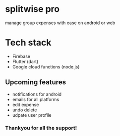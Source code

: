 # splitwise pro

manage group expenses with ease on android or web

# Tech stack

* Firebase
* Flutter (dart)
* Google cloud functions (node.js)

## Upcoming features

* notifications for android
* emails for all platforms
* edit expense
* undo delete
* udpate user profile

### Thankyou for all the support!
